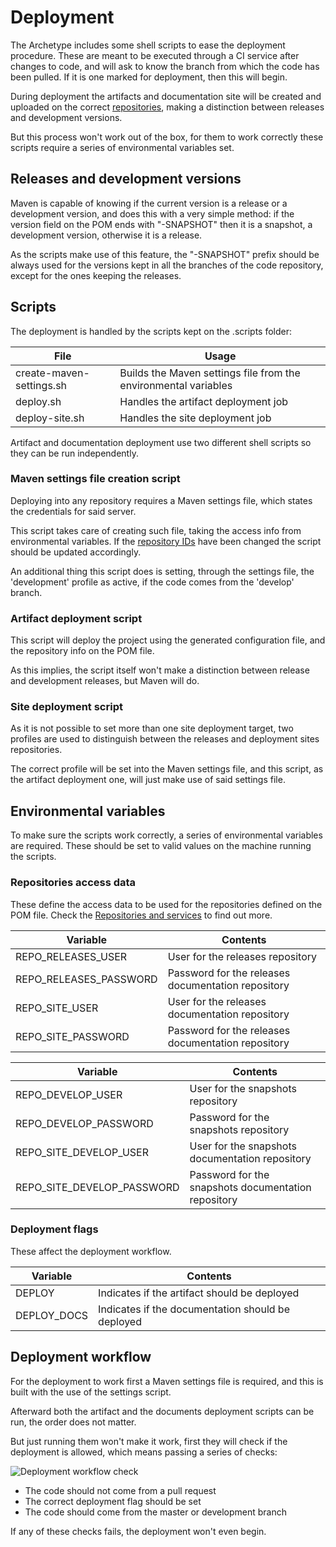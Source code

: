 # Deployment

The Archetype includes some shell scripts to ease the deployment procedure. These are meant to be executed through a CI service after changes to code, and will ask to know the branch from which the code has been pulled. If it is one marked for deployment, then this will begin.

During deployment the artifacts and documentation site will be created and uploaded on the correct [repositories][repositories], making a distinction between releases and development versions.

But this process won't work out of the box, for them to work correctly these scripts require a series of environmental variables set.

## Releases and development versions

Maven is capable of knowing if the current version is a release or a development version, and does this with a very simple method: if the version field on the POM ends with "-SNAPSHOT" then it is a snapshot, a development version, otherwise it is a release.

As the scripts make use of this feature, the "-SNAPSHOT" prefix should be always used for the versions kept in all the branches of the code repository, except for the ones keeping the releases.

## Scripts

The deployment is handled by the scripts kept on the .scripts folder:

|File|Usage|
|---|---|
|create-maven-settings.sh|Builds the Maven settings file from the environmental variables|
|deploy.sh|Handles the artifact deployment job|
|deploy-site.sh|Handles the site deployment job|

Artifact and documentation deployment use two different shell scripts so they can be run independently.

### Maven settings file creation script

Deploying into any repository requires a Maven settings file, which states the credentials for said server.

This script takes care of creating such file, taking the access info from environmental variables. If the [repository IDs](./repos.html#Repository_IDs) have been changed the script should be updated accordingly.

An additional thing this script does is setting, through the settings file, the 'development' profile as active, if the code comes from the 'develop' branch.

### Artifact deployment script

This script will deploy the project using the generated configuration file, and the repository info on the POM file.

As this implies, the script itself won't make a distinction between release and development releases, but Maven will do.

### Site deployment script

As it is not possible to set more than one site deployment target, two profiles are used to distinguish between the releases and deployment sites repositories.

The correct profile will be set into the Maven settings file, and this script, as the artifact deployment one, will just make use of said settings file.

## Environmental variables

To make sure the scripts work correctly, a series of environmental variables are required. These should be set to valid values on the machine running the scripts.

### Repositories access data

These define the access data to be used for the repositories defined on the POM file. Check the [Repositories and services](./repos.html) to find out more.

|Variable|Contents|
|---|---|
|REPO\_RELEASES\_USER|User for the releases repository|
|REPO\_RELEASES\_PASSWORD|Password for the releases documentation repository|
|REPO\_SITE\_USER|User for the releases documentation repository|
|REPO\_SITE\_PASSWORD|Password for the releases documentation repository|

|Variable|Contents|
|---|---|
|REPO\_DEVELOP\_USER|User for the snapshots repository|
|REPO\_DEVELOP\_PASSWORD|Password for the snapshots repository|
|REPO\_SITE\_DEVELOP\_USER|User for the snapshots documentation repository|
|REPO\_SITE\_DEVELOP\_PASSWORD|Password for the snapshots documentation repository|

### Deployment flags

These affect the deployment workflow.

|Variable|Contents|
|---|---|
|DEPLOY|Indicates if the artifact should be deployed|
|DEPLOY\_DOCS|Indicates if the documentation should be deployed|

## Deployment workflow

For the deployment to work first a Maven settings file is required, and this is built with the use of the settings script.

Afterward both the artifact and the documents deployment scripts can be run, the order does not matter.

But just running them won't make it work, first they will check if the deployment is allowed, which means passing a series of checks:

![Deployment workflow check][deployment-workflow-check]

- The code should not come from a pull request
- The correct deployment flag should be set
- The code should come from the master or development branch

If any of these checks fails, the deployment won't even begin.

[deployment-workflow]: ./images/deployment_workflow.png
[deployment-workflow-check]: ./images/deployment_check_workflow.png
[repositories]: ./repos.html
[travis]: ./travis.html